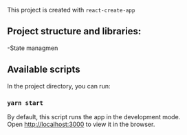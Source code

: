 This project is created with `react-create-app`

## Project structure and libraries:

-State managmen

## Available scripts

In the project directory, you can run:



### `yarn start`

By default, this script runs the app in the development mode.<br />
Open [http://localhost:3000](http://localhost:3000) to view it in the browser.

